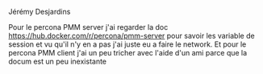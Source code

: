 Jérémy Desjardins

Pour le percona PMM server j'ai regarder la doc https://hub.docker.com/r/percona/pmm-server pour savoir les variable de session et vu qu'il n'y en a pas
j'ai juste eu a faire le network. Et pour le percona PMM client j'ai un peu tricher avec l'aide d'un ami parce que la docum est un peu inexistante